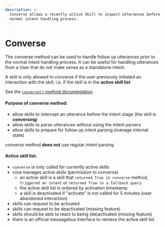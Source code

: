 ```yaml
---
description: >-
  Converse allows a recently active Skill to inspect utterances before the
  normal intent handling process.
---
```


# Converse

The converse method can be used to handle follow up utterances prior to the normal intent handling process. It can be useful for handling utterances from a User that do not make sense as a standalone intent.

A skill is only allowed to converse if the user previously initiated an interaction with the skill, i.e. if the skill is in the **active skill list**

See the [`converse()` method documentation](https://developer.hellochatterbox.net/skill-development/skill-structure/lifecycle-methods#converse).


#### Purpose of converse method:

- allow skills to intercept an utterance before the intent stage (the skill is **conversing**)
- allow skills to parse utterances without using the intent parsers
- allow skills to prepare for follow up intent parsing (manage internal state)

converse method **does not** use regular intent parsing

#### Active skill list:

- `converse` is only called for currently active skills
- core manages active skills (permission to converse)
  - an active skill is a skill that `returned True in converse` method, `triggered an intent` or `returned True in a fallback query`
  - the active skill list is ordered by activation timestamp
  - a skill is deactivated if "activate" is not called for 5 minutes (user abandoned interaction)
- skills can request to be activated
- skills can request to be deactivated (missing feature)
- skills should be able to react to being (de)activated (missing feature)
- there is an official messagebus interface to retrieve the active skill list

